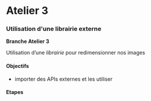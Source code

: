 # Atelier 3
### Utilisation d'une librairie externe

**Branche Atelier 3**

Utilisation d’une _librairie_ pour redimensionner nos images

#### Objectifs

* importer des APIs externes et les utiliser

#### Etapes